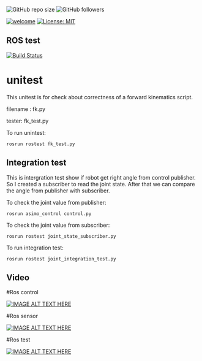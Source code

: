 

![GitHub repo size](https://img.shields.io/github/repo-size/yongan007/robot_urdf_E1)  ![GitHub followers](https://img.shields.io/github/followers/yongan007?style=social)

[![welcome](https://img.shields.io/badge/contributions-welcome-brightgreen.svg?style=flat)](https://travis-ci.org/yongan007/robot_urdf_E1)   [![License: MIT](https://img.shields.io/badge/License-MIT-green.svg)](https://opensource.org/licenses/MIT)


## ROS test

 [![Build Status](https://travis-ci.org/yongan007/robot_urdf_E1.svg?branch=travis_ci)](https://travis-ci.org/yongan007/robot_urdf_E1) 

# unitest

This unitest is for check about correctness of a forward kinematics script.

filename : fk.py

tester: fk_test.py
 
To run unintest: 

	rosrun rostest fk_test.py

## Integration test

This is intergration test show if robot get right angle from control publisher. So I created a subscriber to read the joint state. After that we can compare the angle from publisher with subscriber.

To check the joint value from publisher:

	rosrun asimo_control control.py

To check the joint value from subscriber:

	rosrun rostest joint_state_subscriber.py

To run integration test: 
	
	rosrun rostest joint_integration_test.py


## Video 



#Ros control

[![IMAGE ALT TEXT HERE](http://img.youtube.com/vi/IKFGcrc6w74/0.jpg)](http://www.youtube.com/watch?v=IKFGcrc6w74)


#Ros sensor

[![IMAGE ALT TEXT HERE](http://img.youtube.com/vi/D0a5ea_kOAI/0.jpg)](https://www.youtube.com/watch?v=D0a5ea_kOAI)

#Ros test

[![IMAGE ALT TEXT HERE](http://img.youtube.com/vi/_ndAP1dwUtQ/0.jpg)](https://www.youtube.com/watch?v=_ndAP1dwUtQ)


